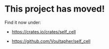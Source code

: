 # This project has moved!

Find it now under:

- https://crates.io/crates/self_cell

- https://github.com/Voultapher/self_cell



